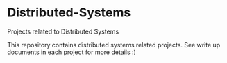# Distributed-Systems
Projects related to Distributed Systems

This repository contains distributed systems related projects.
See write up documents in each project for more details :)
